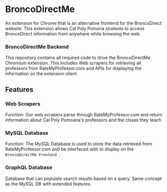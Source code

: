 <h1> BroncoDirectMe </h1>

<p> An extension for Chrome that is an alternative frontend for the BroncoDirect website. This extension allows Cal Poly Pomona students to access BroncoDirect information from anywhere while browsing the web. </p>

<h3> BroncoDirectMe Backend </h3>

<p> This repository contains all required code to drive the BroncoDirectMe Chromium extension. This includes Web scrapers for retrieving all professors from RateMyProfessor.com and APIs for displaying the information on the extension client.</p>

<h2> Features </h2>

<h3> Web Scrapers </h3>
<p> Function: Our web scrapers parse through RateMyProfessor.com and return information about Cal Poly Pomoana's professors and the clsses they teach </p>

<h3> MySQL Database </h3>
<p> Function: The MySQL Database is used to store the data retrieved from RateMyProfessor.com and be interfaced with to display on the <code> BroncoDirectMe Frontend </code>. </p>

<h3> GraphQL Database </h3>
<p> Database that can populate search results based on a query. Same concept as the MySQL DB with extended features. </p>
